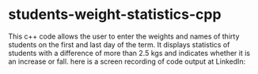 # students-weight-statistics-cpp
This c++ code allows the user to enter the weights and names of thirty students on the first and last day of the term. 
It displays statistics of students with a difference of more than 2.5 kgs and indicates whether it is an increase or fall.
here is a screen recording of code output at LinkedIn: 
